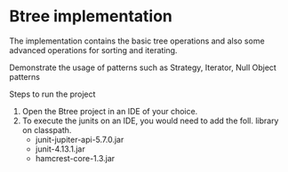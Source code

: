 # Btree implementation

The implementation contains the basic tree operations and also some advanced operations for sorting and iterating. 

Demonstrate the usage of patterns such as Strategy, Iterator, Null Object patterns 


Steps to run the project
1. Open the Btree project in an IDE of your choice.
2. To execute the junits on an IDE, you would need to add the foll. library on classpath.
	- junit-jupiter-api-5.7.0.jar
	- junit-4.13.1.jar
	- hamcrest-core-1.3.jar
	

 
